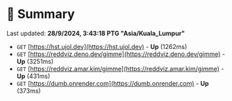 # 📖 Summary
Last updated: **28/9/2024, 3:43:18 PTG "Asia/Kuala_Lumpur"**

- `GET` [https://hst.ujol.dev](https://hst.ujol.dev) - **Up** (1262ms)
- `GET` [https://reddviz.deno.dev/gimme](https://reddviz.deno.dev/gimme) - **Up** (3251ms)
- `GET` [https://reddviz.amar.kim/gimme](https://reddviz.amar.kim/gimme) - **Up** (431ms)
- `GET` [https://dumb.onrender.com](https://dumb.onrender.com) - **Up** (373ms)
